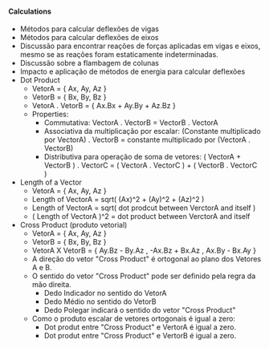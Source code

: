#### Calculations
- Métodos para calcular deflexões de vigas
- Métodos para calcular deflexões de eixos
- Discussão para encontrar reações de forças aplicadas em vigas e eixos, mesmo se as reações foram estaticamente indeterminadas.
- Discussão sobre a flambagem de colunas
- Impacto e aplicação de métodos de energia para calcular deflexões
- Dot Product
    - VetorA = { Ax, Ay, Az }
    - VetorB = { Bx, By, Bz }
    - VetorA . VetorB = { Ax.Bx + Ay.By + Az.Bz }
    - Properties:
        - Commutativa: VectorA . VectorB = VectorB . VectorA
        - Associativa da multiplicação por escalar: (Constante multiplicado por VectorA) . VectorB = constante multiplicado por (VectorA . VectorB)
        - Distributiva para operação de soma de vetores: ( VectorA + VectorB ) . VectorC = ( VectorA . VectorC ) + ( VectorB . VectorC )
- Length of a Vector
    - VetorA = { Ax, Ay, Az }
    - Length of VectorA = sqrt( (Ax)^2 + (Ay)^2 + (Az)^2 )
    - Length of VectorA = sqrt( dot prodcut between VerctorA and itself )
    - ( Length of VectorA )^2 = dot product between VerctorA and itself
- Cross Product (produto vetorial)
    - VetorA = { Ax, Ay, Az }
    - VetorB = { Bx, By, Bz }
    - VetorA X VetorB = { Ay.Bz - By.Az , -Ax.Bz + Bx.Az , Ax.By - Bx.Ay }
    - A direção do vetor "Cross Product" é ortogonal ao plano dos Vetores A e B. 
    - O sentido do vetor "Cross Product" pode ser definido pela regra da mão direita.
        - Dedo Indicador no sentido do VetorA
        - Dedo Médio no sentido do VetorB
        - Dedo Polegar indicará o sentido do vetor "Cross Product"
    - Como o produto escalar de vetores ortogonais é igual a zero:
        - Dot produt entre "Cross Product" e VertorA é igual a zero.
        - Dot produt entre "Cross Product" e VertorB é igual a zero.
